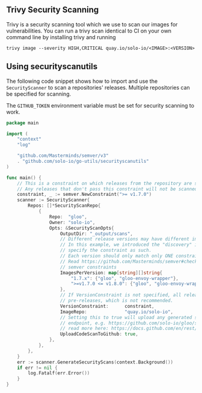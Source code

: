 ## Trivy Security Scanning

Trivy is a security scanning tool which we use to scan our images for vulnerabilities.
You can run a trivy scan identical to CI on your own command line by installing trivy and running
```shell
trivy image --severity HIGH,CRITICAL quay.io/solo-io/<IMAGE>:<VERSION>
```

## Using securityscanutils
The following code snippet shows how to import and use the `SecurityScanner` to scan a repositories' releases. Multiple
repositories can be specified for scanning. 

The `GITHUB_TOKEN` environment variable must be set for security scanning to work.

```go
package main

import (
	"context"
	"log"

	"github.com/Masterminds/semver/v3"
	. "github.com/solo-io/go-utils/securityscanutils"
)

func main() {
    // This is a constraint on which releases from the repository are scanned.
    // Any releases that don't pass this constraint will not be scanned. Passed into the `VersionConstraint` option.
	constraint, _ := semver.NewConstraint(">= v1.7.0")
	scanner := SecurityScanner{
		Repos: []*SecurityScanRepo{
			{
				Repo:  "gloo",
				Owner: "solo-io",
				Opts: &SecurityScanOpts{
					OutputDir: "_output/scans",
                    // Different release versions may have different images to scan.
                    // In this example, we introduced the "discovery" image in 1.7.0, and
                    // specify the constraint as such. 
                    // Each version should only match only ONE constraint, else an error will be thrown.
                    // Read https://github.com/Masterminds/semver#checking-version-constraints for more about how to use
                    // semver constraints
					ImagesPerVersion: map[string][]string{
					    "1.7.x": {"gloo", "gloo-envoy-wrapper"},
						">=v1.7.0 <= v1.8.0": {"gloo", "gloo-envoy-wrapper", "discovery"},
					},
                    // If VersionConstraint is not specified, all releases from the repo will be scanned, including
                    // pre-releases, which is not recommended.
					VersionConstraint:      constraint,
					ImageRepo:              "quay.io/solo-io",
                    // Setting this to true will upload any generated sarif files to the github repository
                    // endpoint, e.g. https://github.com/solo-io/gloo/security/code-scanning
                    // read more here: https://docs.github.com/en/rest/reference/code-scanning
					UploadCodeScanToGithub: true,
				},
			},
		},
	}
	err := scanner.GenerateSecurityScans(context.Background())
	if err != nil {
		log.Fatalf(err.Error())
	}
}
```